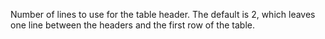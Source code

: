 Number of lines to use for the table header. The default is 2, which leaves one line between
the headers and the first row of the table.